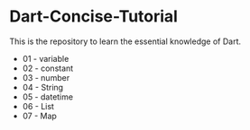 # Dart-Concise-Tutorial

This is the repository to learn the essential knowledge of Dart.

- 01 - variable
- 02 - constant
- 03 - number
- 04 - String
- 05 - datetime
- 06 - List
- 07 - Map  

